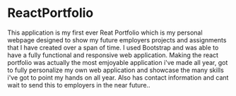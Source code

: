 # ReactPortfolio
This application is my first ever Reat Portfolio which is my personal webpage designed to show my future employers projects and assignments that I have created over a span of time. I used Bootstrap and was able to have a fully functional and responsive web application. Making the react portfolio was actually the most emjoyable application i've made all year, got to fully personalize my own web application and showcase the many skills i've got to point my hands on all year. Also has contact information and cant wait to send this to employers in the near future..

